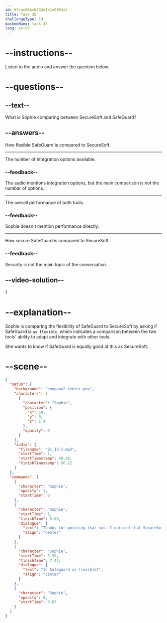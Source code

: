 ```yaml
---
id: 67cac66acb532e1a1e9963a3
title: Task 35
challengeType: 19
dashedName: task-35
lang: en-US
---
```


<!-- (audio) Sophie: Thanks for pointing that out. I noticed that SecureSoft has more integration options with other tools. Is SafeGuard as flexible? -->

# --instructions--

Listen to the audio and answer the question below.

# --questions--

## --text--

What is Sophie comparing between SecureSoft and SafeGuard?

## --answers--

How flexible SafeGuard is compared to SecureSoft.

---

The number of integration options available.

### --feedback--

The audio mentions integration options, but the main comparison is not the number of options.

---

The overall performance of both tools.

### --feedback--

Sophie doesn't mention performance directly.

---

How secure SafeGuard is compared to SecureSoft.

### --feedback--

Security is not the main topic of the conversation.

## --video-solution--

1

# --explanation--

Sophie is comparing the flexibility of SafeGuard to SecureSoft by asking if SafeGuard is `as flexible`, which indicates a comparison between the two tools' ability to adapt and integrate with other tools.

She wants to know if SafeGuard is equally good at this as SecureSoft.

# --scene--

```json
{
  "setup": {
    "background": "company2-center.png",
    "characters": [
      {
        "character": "Sophie",
        "position": {
          "x": 50,
          "y": 0,
          "z": 1.4
        },
        "opacity": 0
      }
    ],
    "audio": {
      "filename": "B1_13-1.mp3",
      "startTime": 1,
      "startTimestamp": 49.48,
      "finishTimestamp": 56.22
    }
  },
  "commands": [
    {
      "character": "Sophie",
      "opacity": 1,
      "startTime": 0
    },
    {
      "character": "Sophie",
      "startTime": 1,
      "finishTime": 5.65,
      "dialogue": {
        "text": "Thanks for pointing that out. I noticed that SecureSoft has more integration options with other tools.",
        "align": "center"
      }
    },
    {
      "character": "Sophie",
      "startTime": 6.39,
      "finishTime": 7.47,
      "dialogue": {
        "text": "Is Safeguard as flexible?",
        "align": "center"
      }
    },
    {
      "character": "Sophie",
      "opacity": 0,
      "startTime": 8.07
    }
  ]
}
```
